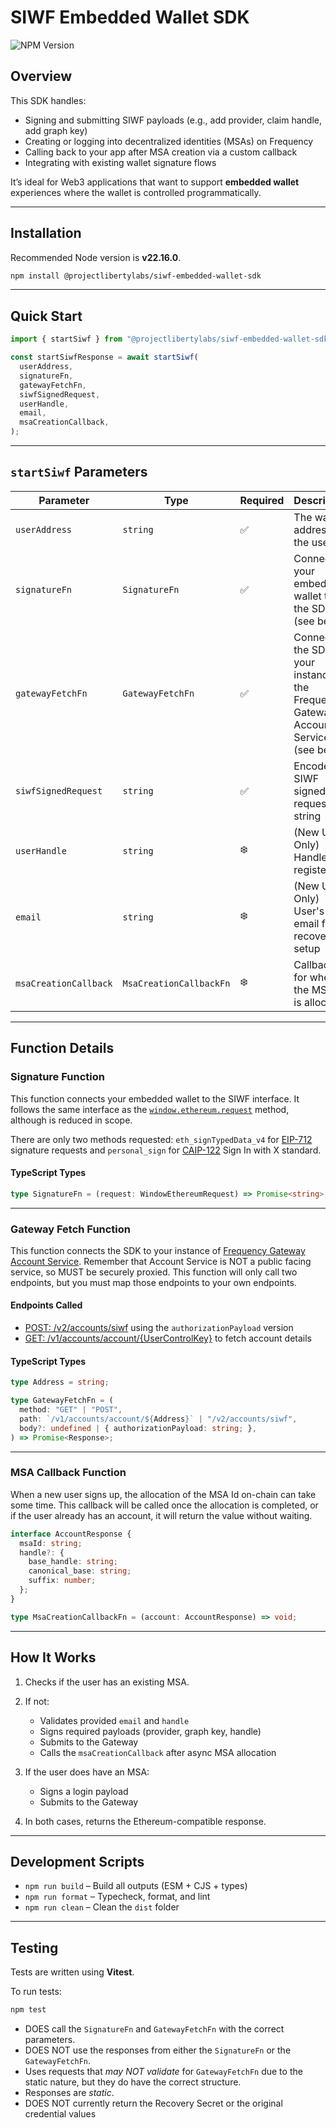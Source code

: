 # SIWF Embedded Wallet SDK

![NPM Version](https://img.shields.io/npm/v/%40projectlibertylabs%2Fsiwf-embedded-wallet-sdk)
## Overview

This SDK handles:

* Signing and submitting SIWF payloads (e.g., add provider, claim handle, add graph key)
* Creating or logging into decentralized identities (MSAs) on Frequency
* Calling back to your app after MSA creation via a custom callback
* Integrating with existing wallet signature flows

It’s ideal for Web3 applications that want to support **embedded wallet** experiences where the wallet is controlled programmatically.

---

## Installation

Recommended Node version is **v22.16.0**.
```bash
npm install @projectlibertylabs/siwf-embedded-wallet-sdk
```

---

## Quick Start
```ts
import { startSiwf } from "@projectlibertylabs/siwf-embedded-wallet-sdk";

const startSiwfResponse = await startSiwf(
  userAddress,
  signatureFn,
  gatewayFetchFn,
  siwfSignedRequest,
  userHandle,
  email,
  msaCreationCallback,
);
```

---

## `startSiwf` Parameters

| Parameter             | Type                    | Required | Description                                                                            |
| --------------------- | ----------------------- | -------- | -------------------------------------------------------------------------------------- |
| `userAddress`         | `string`                | ✅        | The wallet address of the user                                                         |
| `signatureFn`         | `SignatureFn`           | ✅        | Connects your embedded wallet to the SDK (see below)                                   |
| `gatewayFetchFn`      | `GatewayFetchFn`        | ✅        | Connects the SDK to your instance of the Frequency Gateway Account Service (see below) |
| `siwfSignedRequest`   | `string`                | ✅        | Encoded SIWF signed request string                                                     |
| `userHandle`          | `string`                | ❄️       | (New Users Only) Handle to register                                                    |
| `email`               | `string`                | ❄️       | (New Users Only) User's email for recovery setup                                       |
| `msaCreationCallback` | `MsaCreationCallbackFn` | ❄️       | Callback for when the MSA ID is allocated                                              |

---

## Function Details

### Signature Function

This function connects your embedded wallet to the SIWF interface. It follows the same interface as the [`window.ethereum.request`](https://docs.metamask.io/wallet/reference/provider-api/#request) method, although is reduced in scope.

There are only two methods requested: `eth_signTypedData_v4` for [EIP-712](https://eips.ethereum.org/EIPS/eip-712) signature requests and `personal_sign` for [CAIP-122](https://chainagnostic.org/CAIPs/caip-122) Sign In with X standard.

#### TypeScript Types
```ts
type SignatureFn = (request: WindowEthereumRequest) => Promise<string>;
```

---

### Gateway Fetch Function

This function connects the SDK to your instance of [Frequency Gateway Account Service](https://projectlibertylabs.github.io/gateway/Build/AccountService/AccountService.html).
Remember that Account Service is NOT a public facing service, so MUST be securely proxied.
This function will only call two endpoints, but you must map those endpoints to your own endpoints.

#### Endpoints Called
- [POST: /v2/accounts/siwf](https://projectlibertylabs.github.io/gateway/account/#tag/v2accounts/operation/AccountsControllerV2_postSignInWithFrequency) using the `authorizationPayload` version
- [GET: /v1/accounts/account/{UserControlKey}](https://projectlibertylabs.github.io/gateway/account/#tag/v1accounts/operation/AccountsControllerV1_getAccountForAccountId) to fetch account details

#### TypeScript Types

```ts
type Address = string;

type GatewayFetchFn = (
  method: "GET" | "POST",
  path: `/v1/accounts/account/${Address}` | "/v2/accounts/siwf",
  body?: undefined | { authorizationPayload: string; },
) => Promise<Response>;
```

---

### MSA Callback Function

When a new user signs up, the allocation of the MSA Id on-chain can take some time. This callback will be called once the allocation is completed, or if the user already has an account, it will return the value without waiting.

```ts
interface AccountResponse {
  msaId: string;
  handle?: {
    base_handle: string;
    canonical_base: string;
    suffix: number;
  };
}

type MsaCreationCallbackFn = (account: AccountResponse) => void;
```

---

## How It Works

1. Checks if the user has an existing MSA.
2. If not:

   * Validates provided `email` and `handle`
   * Signs required payloads (provider, graph key, handle)
   * Submits to the Gateway
   * Calls the `msaCreationCallback` after async MSA allocation
3. If the user does have an MSA:

   * Signs a login payload
   * Submits to the Gateway
4. In both cases, returns the Ethereum-compatible response.

---

## Development Scripts

* `npm run build` – Build all outputs (ESM + CJS + types)
* `npm run format` – Typecheck, format, and lint
* `npm run clean` – Clean the `dist` folder

---

## Testing

Tests are written using **Vitest**.

To run tests:

```bash
npm test
```

- DOES call the `SignatureFn` and `GatewayFetchFn` with the correct parameters.
- DOES NOT use the responses from either the `SignatureFn` or the `GatewayFetchFn`.
- Uses requests that _may NOT validate_ for `GatewayFetchFn` due to the static nature, but they do have the correct structure.
- Responses are _static_.
- DOES NOT currently return the Recovery Secret or the original credential values
